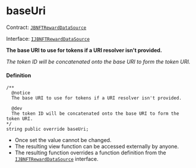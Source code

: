 # baseUri

Contract: [`JBNFTRewardDataSource`](/dev/api/contracts/or-data-sources/or-abstract/jbnftrewarddatasource/README.md)​‌

Interface: [`IJBNFTRewardDataSource`](/dev/api/interfaces/ijbnftrewarddatasource.md)

**The base URI to use for tokens if a URI resolver isn't provided.**

_The token ID will be concatenated onto the base URI to form the token URI._

#### Definition

```
/**
  @notice
  The base URI to use for tokens if a URI resolver isn't provided. 

  @dev 
  The token ID will be concatenated onto the base URI to form the token URI.
*/
string public override baseUri;
```

* Once set the value cannot be changed.
* The resulting view function can be accessed externally by anyone.
* The resulting function overrides a function definition from the [`IJBNFTRewardDataSource`](/dev/api/interfaces/ijbnftrewarddatasource.md) interface.

